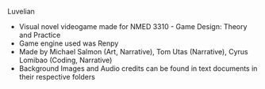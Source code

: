 Luvelian

- Visual novel videogame made for NMED 3310 - Game Design: Theory and Practice
- Game engine used was Renpy
- Made by Michael Salmon (Art, Narrative), Tom Utas (Narrative), Cyrus Lomibao (Coding, Narrative)
- Background Images and Audio credits can be found in text documents in their respective folders
